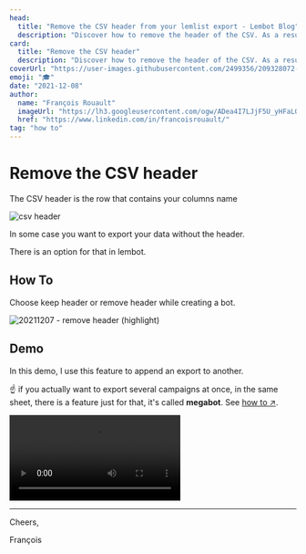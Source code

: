 ```yaml
---
head:
  title: "Remove the CSV header from your lemlist export - Lembot Blog"
  description: "Discover how to remove the header of the CSV. As a result you get the data in your GSheet without the first line. Make disappear all column names."
card:
  title: "Remove the CSV header"
  description: "Discover how to remove the header of the CSV. As a result you get the data in your GSheet without the first line. Make disappear all column names."
coverUrl: "https://user-images.githubusercontent.com/2499356/209328072-82d60033-5cf2-4083-884b-d7ed541ac6b3.jpg"
emoji: "🎓"
date: "2021-12-08"
author:
  name: "François Rouault"
  imageUrl: "https://lh3.googleusercontent.com/ogw/ADea4I7LJjF5U_yHFaLQIoNCysLkiEHPLHnWKxj0i1SadVY=s32-c-mo"
  href: "https://www.linkedin.com/in/francoisrouault/"
tag: "how to"
---
```


# Remove the CSV header

The CSV header is the row that contains your columns name

![csv header](https://user-images.githubusercontent.com/2499356/151677713-533bb9ae-66cf-4e2c-9a2f-1a721b8e7b93.png)

In some case you want to export your data without the header.

There is an option for that in lembot.

## How To

Choose keep header or remove header while creating a bot.

![20211207 - remove header (highlight)](https://user-images.githubusercontent.com/2499356/151677707-2b5cbfa3-92c4-4825-b0c6-fcbc7ac89eb0.jpg)

## Demo

In this demo, I use this feature to append an export to another.

☝️ if you actually want to export several campaigns at once, in the same sheet, there is a feature just for that, it's called **megabot**. See [how to ↗️](https://lembot.com/blog/bulk-export-your-lemlist-campaigns).

![demo remove CSV header](https://user-images.githubusercontent.com/2499356/151677688-3da35aa3-e0fe-4053-988f-cde995e03230.mp4)

---

Cheers,

François
